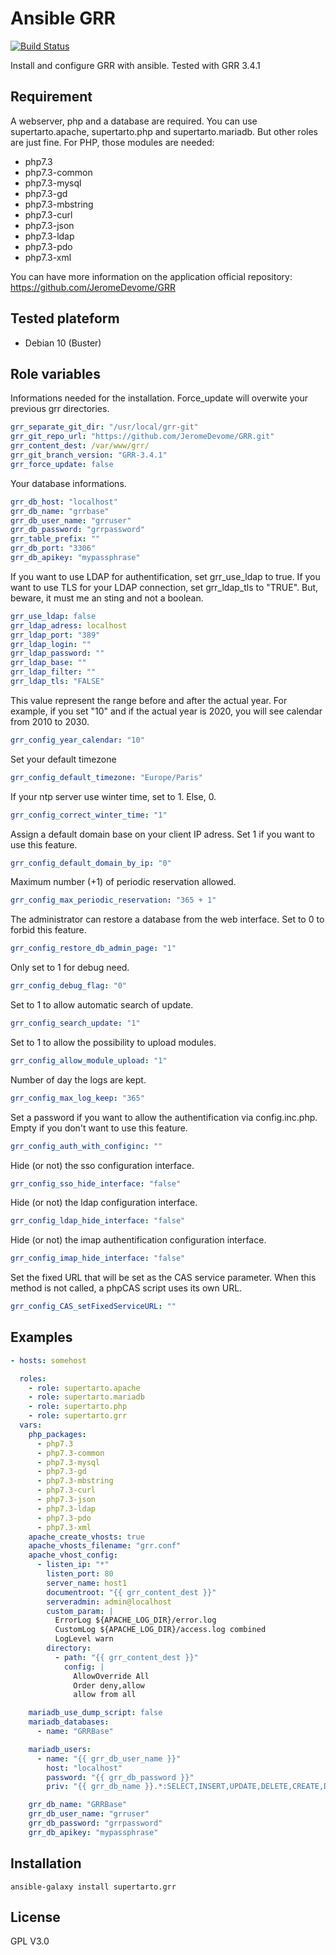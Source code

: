# Ansible GRR
[![Build Status](https://travis-ci.com/supertarto/ansible-grr.svg?branch=master)](https://travis-ci.org/supertarto/ansible-grr)

Install and configure GRR with ansible. Tested with GRR 3.4.1

## Requirement
A webserver, php and a database are required. You can use supertarto.apache, supertarto.php and supertarto.mariadb. But other roles are just fine.
For PHP, those modules are needed:
* php7.3
* php7.3-common
* php7.3-mysql
* php7.3-gd
* php7.3-mbstring
* php7.3-curl
* php7.3-json
* php7.3-ldap
* php7.3-pdo
* php7.3-xml

You can have more information on the application official repository:
https://github.com/JeromeDevome/GRR

## Tested plateform
* Debian 10 (Buster)

## Role variables

Informations needed for the installation. Force_update will overwite your previous grr directories.
```yml
grr_separate_git_dir: "/usr/local/grr-git"
grr_git_repo_url: "https://github.com/JeromeDevome/GRR.git"
grr_content_dest: /var/www/grr/
grr_git_branch_version: "GRR-3.4.1"
grr_force_update: false
```
Your database informations.
```yml
grr_db_host: "localhost"
grr_db_name: "grrbase"
grr_db_user_name: "grruser"
grr_db_password: "grrpassword"
grr_table_prefix: ""
grr_db_port: "3306"
grr_db_apikey: "mypassphrase"
```
If you want to use LDAP for authentification, set grr_use_ldap to true.
If you want to use TLS for your LDAP connection, set grr_ldap_tls to "TRUE". But, beware, it must me an sting and not a boolean.
```yml
grr_use_ldap: false
grr_ldap_adress: localhost
grr_ldap_port: "389"
grr_ldap_login: ""
grr_ldap_password: ""
grr_ldap_base: ""
grr_ldap_filter: ""
grr_ldap_tls: "FALSE"
```
This value represent the range before and after the actual year. For example, if you set "10" and if the actual year is 2020, you will see calendar from 2010 to 2030.
```yml
grr_config_year_calendar: "10"
```
Set your default timezone
```yml
grr_config_default_timezone: "Europe/Paris"
```
If your ntp server use winter time, set to 1. Else, 0.
```yml
grr_config_correct_winter_time: "1"
```
Assign a default domain base on your client IP adress. Set 1 if you want to use this feature.
```yml
grr_config_default_domain_by_ip: "0"
```
Maximum number (+1) of periodic reservation allowed.
```yml
grr_config_max_periodic_reservation: "365 + 1"
```
The administrator can restore a database from the web interface. Set to 0 to forbid this feature.
```yml
grr_config_restore_db_admin_page: "1"
```
Only set to 1 for debug need.
```yml
grr_config_debug_flag: "0"
```
Set to 1 to allow automatic search of update. 
```yml
grr_config_search_update: "1"
```
Set to 1 to allow the possibility to upload modules.
```yml
grr_config_allow_module_upload: "1"
```
Number of day the logs are kept.
```yml
grr_config_max_log_keep: "365"
```
Set a password if you want to allow the authentification via config.inc.php. Empty if you don't want to use this feature.
```yml
grr_config_auth_with_configinc: ""
```
Hide (or not) the sso configuration interface.
```yml
grr_config_sso_hide_interface: "false"
```
Hide (or not) the ldap configuration interface.
```yml
grr_config_ldap_hide_interface: "false"
```
Hide (or not) the imap authentification configuration interface.
```yml
grr_config_imap_hide_interface: "false"
```
Set the fixed URL that will be set as the CAS service parameter. When this method is not called, a phpCAS script uses its own URL.
```yml
grr_config_CAS_setFixedServiceURL: ""
```

## Examples
```yml
- hosts: somehost

  roles:
    - role: supertarto.apache
    - role: supertarto.mariadb
    - role: supertarto.php
    - role: supertarto.grr
  vars:
    php_packages:
      - php7.3
      - php7.3-common
      - php7.3-mysql
      - php7.3-gd
      - php7.3-mbstring
      - php7.3-curl
      - php7.3-json
      - php7.3-ldap
      - php7.3-pdo
      - php7.3-xml
    apache_create_vhosts: true
    apache_vhosts_filename: "grr.conf"
    apache_vhost_config:
      - listen_ip: "*"
        listen_port: 80
        server_name: host1
        documentroot: "{{ grr_content_dest }}"
        serveradmin: admin@localhost
        custom_param: |
          ErrorLog ${APACHE_LOG_DIR}/error.log
          CustomLog ${APACHE_LOG_DIR}/access.log combined
          LogLevel warn
        directory:
          - path: "{{ grr_content_dest }}"
            config: |
              AllowOverride All
              Order deny,allow
              allow from all

    mariadb_use_dump_script: false
    mariadb_databases:
      - name: "GRRBase"

    mariadb_users:
      - name: "{{ grr_db_user_name }}"
        host: "localhost"
        password: "{{ grr_db_password }}"
        priv: "{{ grr_db_name }}.*:SELECT,INSERT,UPDATE,DELETE,CREATE,DROP,ALTER,CREATE TEMPORARY TABLES,LOCK TABLES"

    grr_db_name: "GRRBase"
    grr_db_user_name: "grruser"
    grr_db_password: "grrpassword"
    grr_db_apikey: "mypassphrase"
```

## Installation
```
ansible-galaxy install supertarto.grr
```
## License
GPL V3.0
